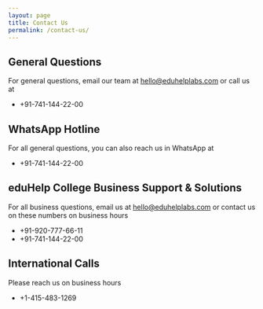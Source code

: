 ```yaml
---
layout: page
title: Contact Us
permalink: /contact-us/
---
```


## General Questions
For general questions, email our team at [hello@eduhelplabs.com](mailto:hello@eduhelplabs.com) or call us at 

* +91-741-144-22-00

## WhatsApp Hotline
For all general questions, you can also reach us in WhatsApp at 

* +91-741-144-22-00

## eduHelp College Business Support & Solutions
For all business questions, email us at [hello@eduhelplabs.com](mailto:hello@eduhelplabs.com) or contact us on these numbers on business hours 
	
* +91-920-777-66-11
* +91-741-144-22-00

## International Calls
Please reach us on business hours

* +1-415-483-1269

